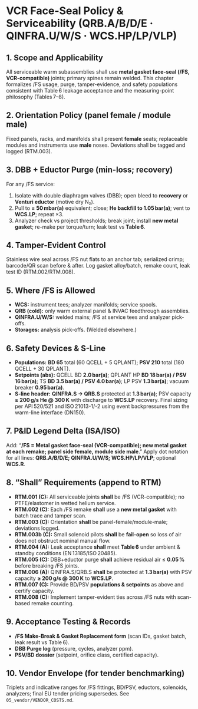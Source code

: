 # VCR Face-Seal Policy & Serviceability (QRB.A/B/D/E · QINFRA.U/W/S · WCS.HP/LP/VLP)

## 1. Scope and Applicability
All serviceable warm subassemblies shall use **metal gasket face-seal (/FS, VCR-compatible)** joints; primary spines remain welded. This chapter formalizes /FS usage, purge, tamper-evidence, and safety populations consistent with Table 6 leakage acceptance and the measuring-point philosophy (Tables 7–8).

## 2. Orientation Policy (panel female / module male)
Fixed panels, racks, and manifolds shall present **female** seats; replaceable modules and instruments use **male** noses. Deviations shall be tagged and logged (RTM.003).

## 3. DBB + Eductor Purge (min-loss; recovery)
For any /FS service:
1. Isolate with double diaphragm valves (DBB); open bleed to **recovery** or **Venturi eductor** (motive dry N₂).
2. Pull to ≤ **50 mbar(a)** equivalent; close; **He backfill to 1.05 bar(a)**; vent to **WCS.LP**; repeat ×3.
3. Analyzer check vs project thresholds; break joint; install **new metal gasket**; re-make per torque/turn; leak test vs **Table 6**.

## 4. Tamper-Evident Control
Stainless wire seal across /FS nut flats to an anchor tab; serialized crimp; barcode/QR scan before & after. Log gasket alloy/batch, remake count, leak test ID (RTM.002/RTM.008).

## 5. Where /FS is Allowed
- **WCS:** instrument tees; analyzer manifolds; service spools.
- **QRB (cold):** only warm external panel & INVAC feedthrough assemblies.
- **QINFRA.U/W/S:** welded mains; /FS at service tees and analyzer pick-offs.
- **Storages:** analysis pick-offs. (Welded elsewhere.)

## 6. Safety Devices & S-Line
- **Populations:** **BD 65** total (60 QCELL + 5 QPLANT); **PSV 210** total (180 QCELL + 30 QPLANT).
- **Setpoints (abs):** QCELL BD **2.0 bar(a)**; QPLANT HP **BD 18 bar(a) / PSV 16 bar(a)**; TS **BD 3.5 bar(a) / PSV 4.0 bar(a)**; LP PSV **1.3 bar(a)**; vacuum breaker **0.95 bar(a)**.
- **S-line header:** **QINFRA.S → QRB.S** protected at **1.3 bar(a)**; PSV capacity **≥ 200 g/s He @ 300 K** with discharge to **WCS.LP** recovery. Final sizing per API 520/521 and ISO 21013-1/-2 using event backpressures from the warm-line interface (DN150).

## 7. P&ID Legend Delta (ISA/ISO)
Add: “**/FS = Metal gasket face-seal (VCR-compatible); new metal gasket at each remake; panel side female, module side male**.” Apply dot notation for all lines: **QRB.A/B/D/E; QINFRA.U/W/S; WCS.HP/LP/VLP**; optional **WCS.R**.

## 8. “Shall” Requirements (append to RTM)
- **RTM.001 (C):** All serviceable joints **shall** be /FS (VCR-compatible); no PTFE/elastomer in wetted helium service.
- **RTM.002 (C):** Each /FS remake **shall** use a **new metal gasket** with batch trace and tamper scan.
- **RTM.003 (C):** Orientation **shall** be panel-female/module-male; deviations logged.
- **RTM.003b (C):** Small solenoid pilots **shall** be **fail-open** so loss of air does not obstruct nominal manual flow.
- **RTM.004 (A):** Leak acceptance **shall** meet **Table 6** under ambient & standby conditions (EN 13185/ISO 20485).
- **RTM.005 (C):** DBB+eductor purge **shall** achieve residual air ≤ **0.05 %** before breaking /FS joints.
- **RTM.006 (A):** QINFRA.S/QRB.S **shall** be protected at **1.3 bar(a)** with PSV capacity **≥ 200 g/s @ 300 K** to **WCS.LP**.
- **RTM.007 (C):** Provide BD/PSV **populations & setpoints** as above and certify capacity.
- **RTM.008 (C):** Implement tamper-evident ties across /FS nuts with scan-based remake counting.

## 9. Acceptance Testing & Records
- **/FS Make-Break & Gasket Replacement form** (scan IDs, gasket batch, leak result vs Table 6).
- **DBB Purge log** (pressure, cycles, analyzer ppm).
- **PSV/BD dossier** (setpoint, orifice class, certified capacity).

## 10. Vendor Envelope (for tender benchmarking)
Triplets and indicative ranges for /FS fittings, BD/PSV, eductors, solenoids, analyzers; final EU tender pricing supersedes. See `05_vendor/VENDOR_COSTS.md`.
